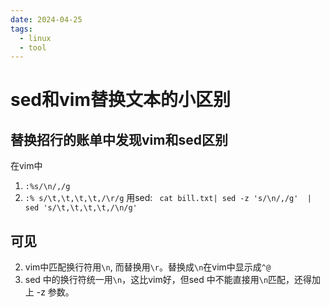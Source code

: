 ```yaml
---
date: 2024-04-25
tags:
  - linux
  - tool
---
```


# sed和vim替换文本的小区别
## 替换招行的账单中发现vim和sed区别
在vim中
1. `:%s/\n/,/g`
2. `:% s/\t,\t,\t,\t,/\r/g`
用sed:
` cat bill.txt| sed -z 's/\n/,/g'  | sed 's/\t,\t,\t,\t,/\n/g'`

## 可见

2. vim中匹配换行符用`\n`, 而替换用`\r`。替换成`\n`在vim中显示成`^@`
1. sed 中的换行符统一用`\n`，这比vim好，但sed 中不能直接用`\n`匹配，还得加上 -z 参数。